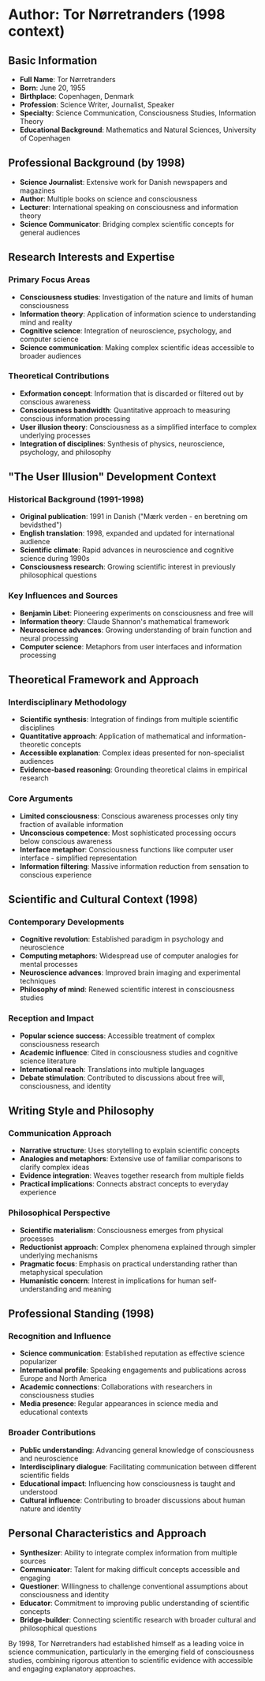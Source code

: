 # Author: Tor Nørretranders (1998 context)

## Basic Information
- **Full Name**: Tor Nørretranders
- **Born**: June 20, 1955
- **Birthplace**: Copenhagen, Denmark
- **Profession**: Science Writer, Journalist, Speaker
- **Specialty**: Science Communication, Consciousness Studies, Information Theory
- **Educational Background**: Mathematics and Natural Sciences, University of Copenhagen

## Professional Background (by 1998)
- **Science Journalist**: Extensive work for Danish newspapers and magazines
- **Author**: Multiple books on science and consciousness
- **Lecturer**: International speaking on consciousness and information theory
- **Science Communicator**: Bridging complex scientific concepts for general audiences

## Research Interests and Expertise

### Primary Focus Areas
- **Consciousness studies**: Investigation of the nature and limits of human consciousness
- **Information theory**: Application of information science to understanding mind and reality
- **Cognitive science**: Integration of neuroscience, psychology, and computer science
- **Science communication**: Making complex scientific ideas accessible to broader audiences

### Theoretical Contributions
- **Exformation concept**: Information that is discarded or filtered out by conscious awareness
- **Consciousness bandwidth**: Quantitative approach to measuring conscious information processing
- **User illusion theory**: Consciousness as a simplified interface to complex underlying processes
- **Integration of disciplines**: Synthesis of physics, neuroscience, psychology, and philosophy

## "The User Illusion" Development Context

### Historical Background (1991-1998)
- **Original publication**: 1991 in Danish ("Mærk verden - en beretning om bevidsthed")
- **English translation**: 1998, expanded and updated for international audience
- **Scientific climate**: Rapid advances in neuroscience and cognitive science during 1990s
- **Consciousness research**: Growing scientific interest in previously philosophical questions

### Key Influences and Sources
- **Benjamin Libet**: Pioneering experiments on consciousness and free will
- **Information theory**: Claude Shannon's mathematical framework
- **Neuroscience advances**: Growing understanding of brain function and neural processing
- **Computer science**: Metaphors from user interfaces and information processing

## Theoretical Framework and Approach

### Interdisciplinary Methodology
- **Scientific synthesis**: Integration of findings from multiple scientific disciplines
- **Quantitative approach**: Application of mathematical and information-theoretic concepts
- **Accessible explanation**: Complex ideas presented for non-specialist audiences
- **Evidence-based reasoning**: Grounding theoretical claims in empirical research

### Core Arguments
- **Limited consciousness**: Conscious awareness processes only tiny fraction of available information
- **Unconscious competence**: Most sophisticated processing occurs below conscious awareness
- **Interface metaphor**: Consciousness functions like computer user interface - simplified representation
- **Information filtering**: Massive information reduction from sensation to conscious experience

## Scientific and Cultural Context (1998)

### Contemporary Developments
- **Cognitive revolution**: Established paradigm in psychology and neuroscience
- **Computing metaphors**: Widespread use of computer analogies for mental processes
- **Neuroscience advances**: Improved brain imaging and experimental techniques
- **Philosophy of mind**: Renewed scientific interest in consciousness studies

### Reception and Impact
- **Popular science success**: Accessible treatment of complex consciousness research
- **Academic influence**: Cited in consciousness studies and cognitive science literature
- **International reach**: Translations into multiple languages
- **Debate stimulation**: Contributed to discussions about free will, consciousness, and identity

## Writing Style and Philosophy

### Communication Approach
- **Narrative structure**: Uses storytelling to explain scientific concepts
- **Analogies and metaphors**: Extensive use of familiar comparisons to clarify complex ideas
- **Evidence integration**: Weaves together research from multiple fields
- **Practical implications**: Connects abstract concepts to everyday experience

### Philosophical Perspective
- **Scientific materialism**: Consciousness emerges from physical processes
- **Reductionist approach**: Complex phenomena explained through simpler underlying mechanisms
- **Pragmatic focus**: Emphasis on practical understanding rather than metaphysical speculation
- **Humanistic concern**: Interest in implications for human self-understanding and meaning

## Professional Standing (1998)

### Recognition and Influence
- **Science communication**: Established reputation as effective science popularizer
- **International profile**: Speaking engagements and publications across Europe and North America
- **Academic connections**: Collaborations with researchers in consciousness studies
- **Media presence**: Regular appearances in science media and educational contexts

### Broader Contributions
- **Public understanding**: Advancing general knowledge of consciousness and neuroscience
- **Interdisciplinary dialogue**: Facilitating communication between different scientific fields
- **Educational impact**: Influencing how consciousness is taught and understood
- **Cultural influence**: Contributing to broader discussions about human nature and identity

## Personal Characteristics and Approach
- **Synthesizer**: Ability to integrate complex information from multiple sources
- **Communicator**: Talent for making difficult concepts accessible and engaging
- **Questioner**: Willingness to challenge conventional assumptions about consciousness and identity
- **Educator**: Commitment to improving public understanding of scientific concepts
- **Bridge-builder**: Connecting scientific research with broader cultural and philosophical questions

By 1998, Tor Nørretranders had established himself as a leading voice in science communication, particularly in the emerging field of consciousness studies, combining rigorous attention to scientific evidence with accessible and engaging explanatory approaches.